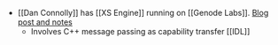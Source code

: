 - [[Dan Connolly]] has [[XS Engine]] running on [[Genode Labs]]. [Blog post and notes](https://www.madmode.com/2020/genode-js-hp-envy.html)
    - Involves C++ message passing as capability transfer [[IDL]]

